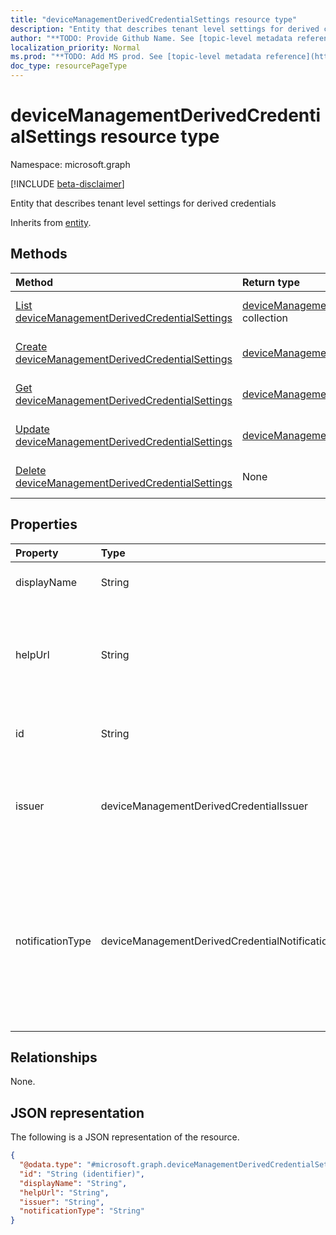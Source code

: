 ```yaml
---
title: "deviceManagementDerivedCredentialSettings resource type"
description: "Entity that describes tenant level settings for derived credentials"
author: "**TODO: Provide Github Name. See [topic-level metadata reference](https://msgo.azurewebsites.net/add/document/guidelines/metadata.html#topic-level-metadata)**"
localization_priority: Normal
ms.prod: "**TODO: Add MS prod. See [topic-level metadata reference](https://msgo.azurewebsites.net/add/document/guidelines/metadata.html#topic-level-metadata)**"
doc_type: resourcePageType
---
```


# deviceManagementDerivedCredentialSettings resource type

Namespace: microsoft.graph

[!INCLUDE [beta-disclaimer](../../includes/beta-disclaimer.md)]

Entity that describes tenant level settings for derived credentials


Inherits from [entity](../resources/entity.md).

## Methods
|Method|Return type|Description|
|:---|:---|:---|
|[List deviceManagementDerivedCredentialSettings](../api/devicemanagementderivedcredentialsettings-list.md)|[deviceManagementDerivedCredentialSettings](../resources/devicemanagementderivedcredentialsettings.md) collection|Get a list of the [deviceManagementDerivedCredentialSettings](../resources/devicemanagementderivedcredentialsettings.md) objects and their properties.|
|[Create deviceManagementDerivedCredentialSettings](../api/devicemanagementderivedcredentialsettings-create.md)|[deviceManagementDerivedCredentialSettings](../resources/devicemanagementderivedcredentialsettings.md)|Create a new [deviceManagementDerivedCredentialSettings](../resources/devicemanagementderivedcredentialsettings.md) object.|
|[Get deviceManagementDerivedCredentialSettings](../api/devicemanagementderivedcredentialsettings-get.md)|[deviceManagementDerivedCredentialSettings](../resources/devicemanagementderivedcredentialsettings.md)|Read the properties and relationships of a [deviceManagementDerivedCredentialSettings](../resources/devicemanagementderivedcredentialsettings.md) object.|
|[Update deviceManagementDerivedCredentialSettings](../api/devicemanagementderivedcredentialsettings-update.md)|[deviceManagementDerivedCredentialSettings](../resources/devicemanagementderivedcredentialsettings.md)|Update the properties of a [deviceManagementDerivedCredentialSettings](../resources/devicemanagementderivedcredentialsettings.md) object.|
|[Delete deviceManagementDerivedCredentialSettings](../api/devicemanagementderivedcredentialsettings-delete.md)|None|Deletes a [deviceManagementDerivedCredentialSettings](../resources/devicemanagementderivedcredentialsettings.md) object.|

## Properties
|Property|Type|Description|
|:---|:---|:---|
|displayName|String|The display name for the profile.|
|helpUrl|String|The URL that will be accessible to end users as they retrieve a derived credential using the Company Portal.|
|id|String|**TODO: Add Description** Inherited from [entity](../resources/entity.md).|
|issuer|deviceManagementDerivedCredentialIssuer|The derived credential provider to use. Possible values are: `intercede`, `entrustDatacard`, `purebred`, `xTec`.|
|notificationType|deviceManagementDerivedCredentialNotificationType|The methods used to inform the end user to open Company Portal to deliver Wi-Fi, VPN, or email profiles that use certificates to the device. Possible values are: `none`, `companyPortal`, `email`.|

## Relationships
None.

## JSON representation
The following is a JSON representation of the resource.
<!-- {
  "blockType": "resource",
  "keyProperty": "id",
  "@odata.type": "microsoft.graph.deviceManagementDerivedCredentialSettings",
  "baseType": "microsoft.graph.entity",
  "openType": false
}
-->
``` json
{
  "@odata.type": "#microsoft.graph.deviceManagementDerivedCredentialSettings",
  "id": "String (identifier)",
  "displayName": "String",
  "helpUrl": "String",
  "issuer": "String",
  "notificationType": "String"
}
```

